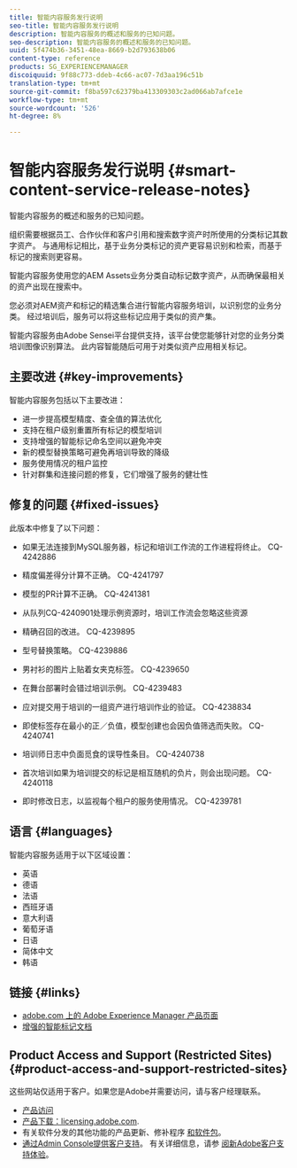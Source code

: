 ```yaml
---
title: 智能内容服务发行说明
seo-title: 智能内容服务发行说明
description: 智能内容服务的概述和服务的已知问题。
seo-description: 智能内容服务的概述和服务的已知问题。
uuid: 5f474b36-3451-48ea-8669-b2d793638b06
content-type: reference
products: SG_EXPERIENCEMANAGER
discoiquuid: 9f88c773-ddeb-4c66-ac07-7d3aa196c51b
translation-type: tm+mt
source-git-commit: f8ba597c62379ba413309303c2ad066ab7afce1e
workflow-type: tm+mt
source-wordcount: '526'
ht-degree: 8%

---
```



# 智能内容服务发行说明 {#smart-content-service-release-notes}

智能内容服务的概述和服务的已知问题。

组织需要根据员工、合作伙伴和客户引用和搜索数字资产时所使用的分类标记其数字资产。 与通用标记相比，基于业务分类标记的资产更容易识别和检索，而基于标记的搜索则更容易。

智能内容服务使用您的AEM Assets业务分类自动标记数字资产，从而确保最相关的资产出现在搜索中。

您必须对AEM资产和标记的精选集合进行智能内容服务培训，以识别您的业务分类。 经过培训后，服务可以将这些标记应用于类似的资产集。

智能内容服务由Adobe Sensei平台提供支持，该平台使您能够针对您的业务分类培训图像识别算法。 此内容智能随后可用于对类似资产应用相关标记。

## 主要改进 {#key-improvements}

智能内容服务包括以下主要改进：

* 进一步提高模型精度、查全值的算法优化
* 支持在租户级别重置所有标记的模型培训
* 支持增强的智能标记命名空间以避免冲突
* 新的模型替换策略可避免再培训导致的降级
* 服务使用情况的租户监控
* 针对群集和连接问题的修复，它们增强了服务的健壮性

## 修复的问题 {#fixed-issues}

此版本中修复了以下问题：

* 如果无法连接到MySQL服务器，标记和培训工作流的工作进程将终止。 CQ-4242886

* 精度偏差得分计算不正确。 CQ-4241797

* 模型的PR计算不正确。 CQ-4241381

* 从队列CQ-4240901处理示例资源时，培训工作流会忽略这些资源

* 精确召回的改进。 CQ-4239895

* 型号替换策略。 CQ-4239886

* 男衬衫的图片上贴着女夹克标签。 CQ-4239650

* 在舞台部署时会错过培训示例。 CQ-4239483

* 应对提交用于培训的一组资产进行培训作业的验证。 CQ-4238834

* 即使标签存在最小的正／负值，模型创建也会因负值筛选而失败。 CQ-4240741

* 培训师日志中负面觅食的误导性条目。 CQ-4240738

* 首次培训如果为培训提交的标记是相互随机的负片，则会出现问题。 CQ-4240118

* 即时修改日志，以监视每个租户的服务使用情况。 CQ-4239781

## 语言 {#languages}

智能内容服务适用于以下区域设置：

* 英语
* 德语
* 法语
* 西班牙语
* 意大利语
* 葡萄牙语
* 日语
* 简体中文
* 韩语

## 链接 {#links}

* [adobe.com 上的 Adobe Experience Manager 产品页面](https://www.adobe.com/marketing-cloud/experience-manager.html)
* [增强的智能标记文档](/help/assets/enhanced-smart-tags.md)

## Product Access and Support (Restricted Sites) {#product-access-and-support-restricted-sites}

这些网站仅适用于客户。如果您是Adobe并需要访问，请与客户经理联系。

* [产品访问](https://login.marketing.adobe.com)
* [产品下载：licensing.adobe.com](https://licensing.adobe.com/).
* 有关软件分发的其他功能的产品更新、修补程序 [和软件包](https://experience.adobe.com/#/downloads/content/software-distribution/en/aem.html)。
* [通过Admin Console提供客户支持](https://adminconsole.adobe.com/)。 有关详细信息，请参 [阅新Adobe客户支持体验](https://docs.adobe.com/content/help/en/customer-one/using/home.html)。
